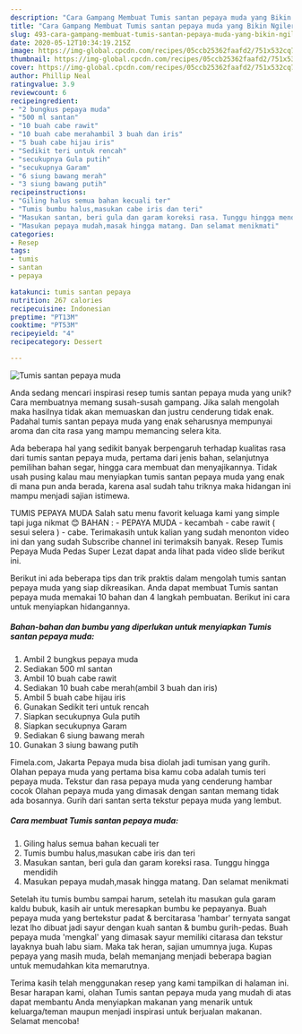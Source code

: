 ```yaml
---
description: "Cara Gampang Membuat Tumis santan pepaya muda yang Bikin Ngiler"
title: "Cara Gampang Membuat Tumis santan pepaya muda yang Bikin Ngiler"
slug: 493-cara-gampang-membuat-tumis-santan-pepaya-muda-yang-bikin-ngiler
date: 2020-05-12T10:34:19.215Z
image: https://img-global.cpcdn.com/recipes/05ccb25362faafd2/751x532cq70/tumis-santan-pepaya-muda-foto-resep-utama.jpg
thumbnail: https://img-global.cpcdn.com/recipes/05ccb25362faafd2/751x532cq70/tumis-santan-pepaya-muda-foto-resep-utama.jpg
cover: https://img-global.cpcdn.com/recipes/05ccb25362faafd2/751x532cq70/tumis-santan-pepaya-muda-foto-resep-utama.jpg
author: Phillip Neal
ratingvalue: 3.9
reviewcount: 6
recipeingredient:
- "2 bungkus pepaya muda"
- "500 ml santan"
- "10 buah cabe rawit"
- "10 buah cabe merahambil 3 buah dan iris"
- "5 buah cabe hijau iris"
- "Sedikit teri untuk rencah"
- "secukupnya Gula putih"
- "secukupnya Garam"
- "6 siung bawang merah"
- "3 siung bawang putih"
recipeinstructions:
- "Giling halus semua bahan kecuali ter"
- "Tumis bumbu halus,masukan cabe iris dan teri"
- "Masukan santan, beri gula dan garam koreksi rasa. Tunggu hingga mendidih"
- "Masukan pepaya mudah,masak hingga matang. Dan selamat menikmati"
categories:
- Resep
tags:
- tumis
- santan
- pepaya

katakunci: tumis santan pepaya 
nutrition: 267 calories
recipecuisine: Indonesian
preptime: "PT13M"
cooktime: "PT53M"
recipeyield: "4"
recipecategory: Dessert

---
```



![Tumis santan pepaya muda](https://img-global.cpcdn.com/recipes/05ccb25362faafd2/751x532cq70/tumis-santan-pepaya-muda-foto-resep-utama.jpg)

Anda sedang mencari inspirasi resep tumis santan pepaya muda yang unik? Cara membuatnya memang susah-susah gampang. Jika salah mengolah maka hasilnya tidak akan memuaskan dan justru cenderung tidak enak. Padahal tumis santan pepaya muda yang enak seharusnya mempunyai aroma dan cita rasa yang mampu memancing selera kita.

Ada beberapa hal yang sedikit banyak berpengaruh terhadap kualitas rasa dari tumis santan pepaya muda, pertama dari jenis bahan, selanjutnya pemilihan bahan segar, hingga cara membuat dan menyajikannya. Tidak usah pusing kalau mau menyiapkan tumis santan pepaya muda yang enak di mana pun anda berada, karena asal sudah tahu triknya maka hidangan ini mampu menjadi sajian istimewa.

TUMIS PEPAYA MUDA Salah satu menu favorit keluaga kami yang simple tapi juga nikmat 😊 BAHAN : - PEPAYA MUDA - kecambah - cabe rawit ( sesui selera ) - cabe. Terimakasih untuk kalian yang sudah menonton video ini dan yang sudah Subscribe channel ini terimaksih banyak. Resep Tumis Pepaya Muda Pedas Super Lezat dapat anda lihat pada video slide berikut ini.


Berikut ini ada beberapa tips dan trik praktis dalam mengolah tumis santan pepaya muda yang siap dikreasikan. Anda dapat membuat Tumis santan pepaya muda memakai 10 bahan dan 4 langkah pembuatan. Berikut ini cara untuk menyiapkan hidangannya.

<!--inarticleads1-->

##### Bahan-bahan dan bumbu yang diperlukan untuk menyiapkan Tumis santan pepaya muda:

1. Ambil 2 bungkus pepaya muda
1. Sediakan 500 ml santan
1. Ambil 10 buah cabe rawit
1. Sediakan 10 buah cabe merah(ambil 3 buah dan iris)
1. Ambil 5 buah cabe hijau iris
1. Gunakan Sedikit teri untuk rencah
1. Siapkan secukupnya Gula putih
1. Siapkan secukupnya Garam
1. Sediakan 6 siung bawang merah
1. Gunakan 3 siung bawang putih


Fimela.com, Jakarta Pepaya muda bisa diolah jadi tumisan yang gurih. Olahan pepaya muda yang pertama bisa kamu coba adalah tumis teri pepaya muda. Tekstur dan rasa pepaya muda yang cenderung hambar cocok Olahan pepaya muda yang dimasak dengan santan memang tidak ada bosannya. Gurih dari santan serta tekstur pepaya muda yang lembut. 

<!--inarticleads2-->

##### Cara membuat Tumis santan pepaya muda:

1. Giling halus semua bahan kecuali ter
1. Tumis bumbu halus,masukan cabe iris dan teri
1. Masukan santan, beri gula dan garam koreksi rasa. Tunggu hingga mendidih
1. Masukan pepaya mudah,masak hingga matang. Dan selamat menikmati


Setelah itu tumis bumbu sampai harum, setelah itu masukan gula garam kaldu bubuk, kasih air untuk meresapkan bumbu ke pepayanya. Buah pepaya muda yang bertekstur padat &amp; bercitarasa &#39;hambar&#39; ternyata sangat lezat lho dibuat jadi sayur dengan kuah santan &amp; bumbu gurih-pedas. Buah pepaya muda &#39;mengkal&#39; yang dimasak sayur memiliki citarasa dan tekstur layaknya buah labu siam. Maka tak heran, sajian umumnya juga. Kupas pepaya yang masih muda, belah memanjang menjadi beberapa bagian untuk memudahkan kita memarutnya. 

Terima kasih telah menggunakan resep yang kami tampilkan di halaman ini. Besar harapan kami, olahan Tumis santan pepaya muda yang mudah di atas dapat membantu Anda menyiapkan makanan yang menarik untuk keluarga/teman maupun menjadi inspirasi untuk berjualan makanan. Selamat mencoba!
